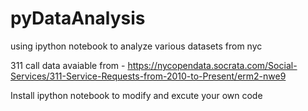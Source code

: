 pyDataAnalysis
==============

using ipython notebook to analyze various datasets from nyc

311 call data avaiable from - https://nycopendata.socrata.com/Social-Services/311-Service-Requests-from-2010-to-Present/erm2-nwe9

Install ipython notebook to modify and excute your own code
